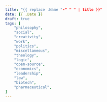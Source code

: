 ```yaml
---
title: "{{ replace .Name "-" " " | title }}"
date: {{ .Date }}
draft: true
tags: [
	"philosophy",
	"social",
	"creativity",
	"work",
	"politics",
	"miscellaneous",
	"theology",
	"logic",
	"open-source",
	"economics",
	"leadership",
	"law",
	"biotech",
	"pharmaceutical",
]
---
```

